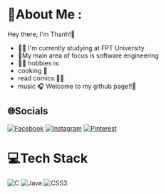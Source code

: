 # 💫About Me :
Hey there, I'm Thanh!🐸
- 👨‍🎓 I'm currently studying at FPT University
- 🔭My main area of focus is software engineering
- 🤸‍♂ hobbies is:
- cooking 🍳
- read comics 🦸‍♂
- music 🎧
Welcome to my github page!!👋

## 🌐Socials
[![Facebook](https://img.shields.io/badge/Facebook-%231877F2.svg?logo=Facebook&logoColor=white)](https://facebook.com/https://www.facebook.com/t.52.0hz/) [![Instagram](https://img.shields.io/badge/Instagram-%23E4405F.svg?logo=Instagram&logoColor=white)](https://instagram.com/https://www.instagram.com/t.52.0hz/) [![Pinterest](https://img.shields.io/badge/Pinterest-%23E60023.svg?logo=Pinterest&logoColor=white)](https://pinterest.com/https://www.pinterest.com.au/thahh2210/) 

# 💻Tech Stack
![C](https://img.shields.io/badge/c-%2300599C.svg?style=for-the-badge&logo=c&logoColor=white) ![Java](https://img.shields.io/badge/java-%23ED8B00.svg?style=for-the-badge&logo=java&logoColor=white) ![CSS3](https://img.shields.io/badge/css3-%231572B6.svg?style=for-the-badge&logo=css3&logoColor=white)


